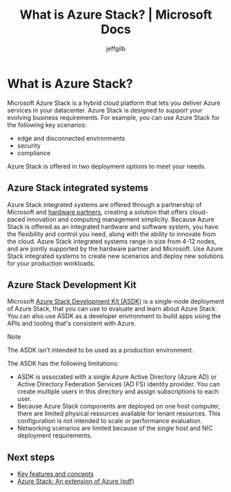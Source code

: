 ﻿---
title: What is Azure Stack? | Microsoft Docs
description: Azure Stack lets you to run Azure services in your datacenter.  
services: azure-stack
documentationcenter: ''
author: jeffgilb
manager: femila
editor: ''

ms.assetid: d9e6aee1-4cba-4df5-b5a3-6f38da9627a3
ms.service: azure-stack
ms.workload: na
ms.tgt_pltfrm: na
ms.devlang: na
ms.topic: overview
ms.date: 06/04/2018
ms.author: jeffgilb
ms.reviewer: unknown
ms.custom: mvc

---
# What is Azure Stack?

Microsoft Azure Stack is a hybrid cloud platform that lets you deliver Azure services in your datacenter. Azure Stack is designed to support your evolving business requirements. For example, you can use Azure Stack for the following key scenarios:

- edge and disconnected environments
- security
- compliance

Azure Stack is offered in two deployment options to meet your needs.

## Azure Stack integrated systems
Azure Stack integrated systems are offered through a partnership of Microsoft and [hardware partners](https://azure.microsoft.com/overview/azure-stack/integrated-systems/), creating a solution that offers cloud-paced innovation and computing management simplicity. Because Azure Stack is offered as an integrated hardware and software system, you have the flexibility and control you need, along with the ability to innovate from the cloud. Azure Stack integrated systems range in size from 4-12 nodes, and are jointly supported by the hardware partner and Microsoft.  Use Azure Stack integrated systems to create new scenarios and deploy new solutions for your production workloads.

## Azure Stack Development Kit

Microsoft [Azure Stack Development Kit (ASDK)](.\asdk\asdk-what-is.md) is a single-node deployment of Azure Stack, that you can use to evaluate and learn about Azure Stack.  You can also use ASDK as a developer environment to build apps using the APIs and tooling that's consistent with Azure.

>[!Note]
>The ASDK isn't intended to be used as a production environment.

The ASDK has the following limitations:

* ASDK is associated with a single Azure Active Directory (Azure AD) or Active Directory Federation Services (AD FS) identity provider. You can create multiple users in this directory and assign subscriptions to each user.
* Because Azure Stack components are deployed on one host computer, there are limited physical resources available for tenant resources. This configuration is not intended to scale or performance evaluation.
* Networking scenarios are limited because of the single host and NIC deployment requirements.

## Next steps

- [Key features and concepts](azure-stack-key-features.md)
- [Azure Stack: An extension of Azure (pdf)](https://azure.microsoft.com/resources/azure-stack-an-extension-of-azure/)
